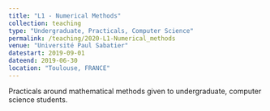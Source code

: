 ```yaml
---
title: "L1 - Numerical Methods"
collection: teaching
type: "Undergraduate, Practicals, Computer Science"
permalink: /teaching/2020-L1-Numerical_methods
venue: "Université Paul Sabatier"
datestart: 2019-09-01
dateend: 2019-06-30
location: "Toulouse, FRANCE"
---
```


Practicals around mathematical methods given to undergraduate, computer science students.
